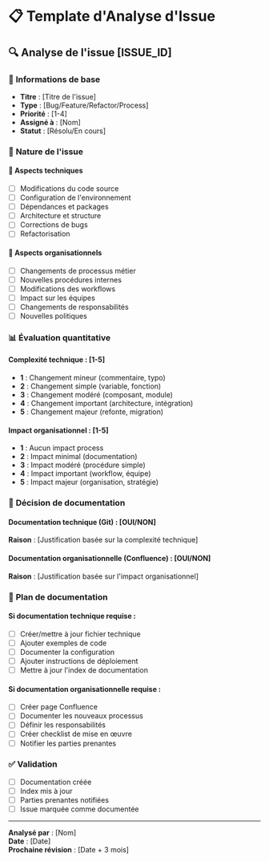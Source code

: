# 📋 Template d'Analyse d'Issue

## 🔍 **Analyse de l'issue [ISSUE_ID]**

### 📝 **Informations de base**
- **Titre** : [Titre de l'issue]
- **Type** : [Bug/Feature/Refactor/Process]
- **Priorité** : [1-4]
- **Assigné à** : [Nom]
- **Statut** : [Résolu/En cours]

### 🎯 **Nature de l'issue**

#### 🔧 **Aspects techniques**
- [ ] Modifications du code source
- [ ] Configuration de l'environnement
- [ ] Dépendances et packages
- [ ] Architecture et structure
- [ ] Corrections de bugs
- [ ] Refactorisation

#### 🏢 **Aspects organisationnels**
- [ ] Changements de processus métier
- [ ] Nouvelles procédures internes
- [ ] Modifications des workflows
- [ ] Impact sur les équipes
- [ ] Changements de responsabilités
- [ ] Nouvelles politiques

### 📊 **Évaluation quantitative**

#### Complexité technique : [1-5]
- **1** : Changement mineur (commentaire, typo)
- **2** : Changement simple (variable, fonction)
- **3** : Changement modéré (composant, module)
- **4** : Changement important (architecture, intégration)
- **5** : Changement majeur (refonte, migration)

#### Impact organisationnel : [1-5]
- **1** : Aucun impact process
- **2** : Impact minimal (documentation)
- **3** : Impact modéré (procédure simple)
- **4** : Impact important (workflow, équipe)
- **5** : Impact majeur (organisation, stratégie)

### 🎯 **Décision de documentation**

#### Documentation technique (Git) : [OUI/NON]
**Raison** : [Justification basée sur la complexité technique]

#### Documentation organisationnelle (Confluence) : [OUI/NON]
**Raison** : [Justification basée sur l'impact organisationnel]

### 📝 **Plan de documentation**

#### Si documentation technique requise :
- [ ] Créer/mettre à jour fichier technique
- [ ] Ajouter exemples de code
- [ ] Documenter la configuration
- [ ] Ajouter instructions de déploiement
- [ ] Mettre à jour l'index de documentation

#### Si documentation organisationnelle requise :
- [ ] Créer page Confluence
- [ ] Documenter les nouveaux processus
- [ ] Définir les responsabilités
- [ ] Créer checklist de mise en œuvre
- [ ] Notifier les parties prenantes

### ✅ **Validation**
- [ ] Documentation créée
- [ ] Index mis à jour
- [ ] Parties prenantes notifiées
- [ ] Issue marquée comme documentée

---

**Analysé par** : [Nom]  
**Date** : [Date]  
**Prochaine révision** : [Date + 3 mois]
